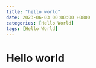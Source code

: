 ```yaml
---
title: "hello world"
date: 2023-06-03 00:00:00 +0800
categories: [Hello World]
tags: [Hello World]
---
```


# Hello world

